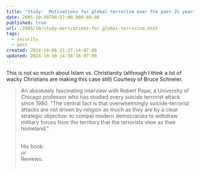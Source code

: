 ```yaml
---
title: "Study:  Motivations for global terrorism over the past 25 years"
date: 2005-10-30T08:57:00.000-08:00
published: true
url: /2005/10/study-motivations-for-global-terrorism.html
tags:
  - security
  - post
created: 2024-10-06 21:27:14-07:00
updated: 2024-10-10 14:58:16-07:00
---
```


This is not so much about Islam vs. Christianity (although I think a lot of wacky Christians are making this case still) Courtesy of Bruce Schneier.  
  

>   
> An absolutely fascinating interview with Robert Pape, a University of Chicago professor who has studied every suicide terrorist attack since 1980. "The central fact is that overwhelmingly suicide-terrorist attacks are not driven by religion as much as they are by a clear strategic objective: to compel modern democracies to withdraw military forces from the territory that the terrorists view as their homeland."  
>   
> [](http://www.amconmag.com/2005_07_18/article.html)  
> His book:  
> [](http://www.amazon.com/exec/obidos/tg/detail/-/1400063175/counterpane/104-3531369-1082318)or[](http://tinyurl.com/c58qv)  
> Reviews:  
> [](http://www.salon.com/books/review/2005/07/26/pape/index.html)  
> [](http://www.antiwar.com/scheuer/?articleid=6286)
